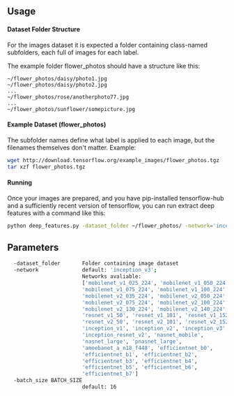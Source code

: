 

## Usage

#### Dataset Folder Structure
For the images dataset it is expected a folder containing class-named subfolders, each full of images for each label. 

The example folder flower_photos should have a structure like this:
```
~/flower_photos/daisy/photo1.jpg
~/flower_photos/daisy/photo2.jpg
...
~/flower_photos/rose/anotherphoto77.jpg
...
~/flower_photos/sunflower/somepicture.jpg
```
#### Example Dataset (flower_photos)
The subfolder names define what label is applied to each image, but the filenames themselves don't matter. 
Example:
 ```bash
 wget http://download.tensorflow.org/example_images/flower_photos.tgz
 tar xzf flower_photos.tgz
 ```

#### Running
Once your images are prepared, and you have pip-installed tensorflow-hub and
a sufficiently recent version of tensorflow, you can run extract deep features with a
command like this:
```bash
python deep_features.py -dataset_folder ~/flower_photos/ -network='inception_v3'
```

## Parameters
```bash
  -dataset_folder       Folder containing image dataset
  -network              default: 'inception_v3'; 
                        Networks avaliable:
                        ['mobilenet_v1_025_224', 'mobilenet_v1_050_224',
                        'mobilenet_v1_075_224', 'mobilenet_v1_100_224',
                        'mobilenet_v2_035_224', 'mobilenet_v2_050_224',
                        'mobilenet_v2_075_224', 'mobilenet_v2_100_224',
                        'mobilenet_v2_130_224', 'mobilenet_v2_140_224',
                        'resnet_v1_50', 'resnet_v1_101', 'resnet_v1_152',
                        'resnet_v2_50', 'resnet_v2_101', 'resnet_v2_152',
                        'inception_v1', 'inception_v2', 'inception_v3',
                        'inception_resnet_v2', 'nasnet_mobile',
                        'nasnet_large', 'pnasnet_large',
                        'amoebanet_a_n18_f448', 'efficientnet_b0',
                        'efficientnet_b1', 'efficientnet_b2',
                        'efficientnet_b3', 'efficientnet_b4',
                        'efficientnet_b5', 'efficientnet_b6',
                        'efficientnet_b7']
  -batch_size BATCH_SIZE
                        default: 16

```
